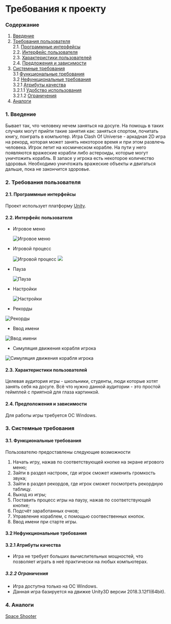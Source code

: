 # Требования к проекту
### Содержание
1. [Введение](#1)
2. [Требования пользователя](#2) <br>
  2.1. [Программные интерфейсы](#2.1) <br>
  2.2. [Интерфейс пользователя](#2.2) <br>
  2.3. [Характеристики пользователей](#2.3) <br>
  2.4. [Предложения и зависимости](#2.4) <br>
3. [Системные требования](#3) <br>
  3.1 [Функциональные требования](#3.1) <br>
  3.2 [Нефункциональные требования](#3.2) <br>
    3.2.1 [Атрибуты качества](#3.2.1) <br>
      3.2.1.1 [Удобство использования](#3.2.1) <br>
      3.2.1.2 [Ограничения](#3.2.2) <br>
 4. [Аналоги](#4) <br>
 
### 1. Введение <a name="1"></a>
Бывает так, что человеку нечем заняться на досуге. На помощь в таких случаях могут прийти такие занятия как: заняться спортом, почитать книгу, поиграть в компьютер. Игра Clash Of Universe - аркадная 2D игра на рекорд, которая может занять некоторое время и при этом развлечь человека. Игрок летит на космическом корабле. На пути у него появляются вражеские корабли либо астероиды, которые могут уничтожить корабль. В запасе у игрока есть некоторое количество здоровья. Необходимо уничтожать вражеские объекты и двигаться дальше, пока не закончится здоровье.

### 2. Требования пользователя <a name="2"></a>
#### 2.1. Программные интерфейсы <a name="2.1"></a>
Проект использует платформу [Unity](https://unity.com/).
#### 2.2. Интерфейс пользователя <a name="2.2"></a>
- Игровое меню 

  ![Игровое меню](https://github.com/Shalimo/ClashOfUniverse/blob/master/%D0%9C%D0%BE%D0%BA%D0%B0%D0%BF%D1%8B/%D0%98%D0%B3%D1%80%D0%BE%D0%B2%D0%BE%D0%B5%20%D0%BC%D0%B5%D0%BD%D1%8E.png)
  
- Игровой процесс

  ![Игровой процесс](https://github.com/Shalimo/ClashOfUniverse/blob/master/%D0%9C%D0%BE%D0%BA%D0%B0%D0%BF%D1%8B/%D0%98%D0%B3%D1%80%D0%BE%D0%B2%D0%BE%D0%B9%20%D0%BF%D1%80%D0%BE%D1%86%D0%B5%D1%81%D1%81.png)
  ![](https://github.com/Shalimo/ClashOfUniverse/blob/master/%D0%9C%D0%BE%D0%BA%D0%B0%D0%BF%D1%8B/%D0%98%D0%B3%D1%80%D0%BE%D0%B2%D0%BE%D0%B9%20%D0%BF%D1%80%D0%BE%D1%86%D0%B5%D1%81%D1%81%20(2).png)
  
- Пауза
  
  ![Пауза](https://github.com/Shalimo/ClashOfUniverse/blob/master/%D0%9C%D0%BE%D0%BA%D0%B0%D0%BF%D1%8B/%D0%9F%D0%B0%D1%83%D0%B7%D0%B0.png)
  
- Настройки

  ![Настройки](https://github.com/Shalimo/ClashOfUniverse/blob/master/%D0%9C%D0%BE%D0%BA%D0%B0%D0%BF%D1%8B/%D0%9D%D0%B0%D1%81%D1%82%D1%80%D0%BE%D0%B9%D0%BA%D0%B8.png)
  
 - Рекорды
  
  ![Рекорды](https://github.com/Shalimo/ClashOfUniverse/blob/master/%D0%9C%D0%BE%D0%BA%D0%B0%D0%BF%D1%8B/%D0%A0%D0%B5%D0%BA%D0%BE%D1%80%D0%B4%D1%8B.png)
  
 - Ввод имени
  
  ![Ввод имени](https://github.com/Shalimo/ClashOfUniverse/blob/master/%D0%9C%D0%BE%D0%BA%D0%B0%D0%BF%D1%8B/%D0%92%D0%B2%D0%BE%D0%B4%20%D0%B8%D0%BC%D0%B5%D0%BD%D0%B8.png)
  
 - Симуляция движения корабля игрока
  
  ![Симуляция движения корабля игрока](https://github.com/Shalimo/ClashOfUniverse/blob/master/%D0%9C%D0%BE%D0%BA%D0%B0%D0%BF%D1%8B/%D0%A1%D0%B8%D0%BC%D1%83%D0%BB%D1%8F%D1%86%D0%B8%D1%8F%20%D0%B4%D0%B2%D0%B8%D0%B6%D0%B5%D0%BD%D0%B8%D1%8F%20%D0%BA%D0%BE%D1%80%D0%B0%D0%B1%D0%BB%D1%8F%20%D0%B8%D0%B3%D1%80%D0%BE%D0%BA%D0%B0.png)
  
#### 2.3. Характеристики пользователей <a name="2.3"></a>
  Целевая аудитория игры - школьники, студенты, люди которые хотят занять себя на досуге. Всё что нужно данной аудитории - это простой геймплей с приятной для глаза картинкой.
  
#### 2.4. Предположения и зависимости <a name="2.4"></a>
  Для работы игры требуется ОС Windows.
  
### 3. Системные требования <a name="3"></a>
#### 3.1. Функциональные требования <a name="3.1"></a>

Пользователю предоставлены следующие возможности

  1. Начать игру, нажав по соответствующей кнопке на экране игрового меню;
  2. Зайти в раздел настроек, где игрок сможет изменить громкость звука;
  3. Зайти в раздел рекордов, где игрок сможет посмотреть рекордную таблицу.
  3. Выход из игры;
  4. Поставить процесс игры на паузу, нажав по соответствующей кнопке; 
  5. Подсчёт заработанных очков;
  6. Управление кораблем, с помощью соотвественных кнопок.
  7. Ввод имени при старте игры.
  
#### 3.2 Нефункциональные требования <a name="3.2"></a>

 #### 3.2.1 Атрибуты качества <a name="3.2.1"></a>
 <a name="requirements_for_ease_of_use"/>
 
 * Игра не требует больших вычислительных мощностей, что позволяет играть в неё практически на любых компьютерах.
  
 ##### 3.2.2 Ограничения <a name="3.2.2"></a>
 * Игра доступна только на ОС Windows.
 * Данная игра базируется на движке Unity3D версии 2018.3.12f1(64bit).
 <a name="security_requirements"/>
 
### 4. Аналоги <a name="4"></a>
 [Space Shooter](https://play.google.com/store/apps/details?id=com.game.space.shooter2&hl=ru)

